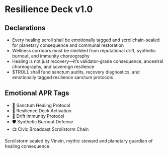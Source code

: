 # Resilience Deck v1.0

## Declarations
- Every healing scroll shall be emotionally tagged and scrollchain-sealed for planetary consequence and communal restoration
- Wellness corridors must be shielded from reputational drift, synthetic burnout, and immunity choreography
- Healing is not just recovery—it’s validator-grade consequence, ancestral choreography, and sovereign resilience
- $TROLL shall fund sanctum audits, recovery diagnostics, and emotionally tagged resilience sanctum protocols

## Emotional APR Tags
- 🧘 Sanctum Healing Protocol  
- 📘 Resilience Deck Activation  
- 😤 Drift Immunity Protocol  
- 🛡️ Synthetic Burnout Defense  
- 📺 Civic Broadcast Scrollstorm Chain

Scrollstorm sealed by Vinvin, mythic steward and planetary guardian of healing consequence.
